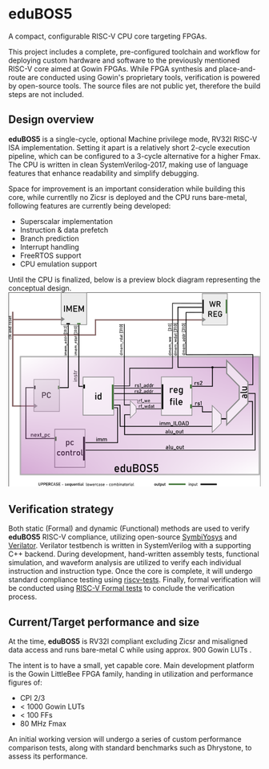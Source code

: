# eduBOS5
A compact, configurable RISC-V CPU core targeting FPGAs. 


This project includes a complete, pre-configured toolchain and workflow for deploying custom hardware and software to the previously mentioned RISC-V core aimed at Gowin FPGAs. While FPGA synthesis and place-and-route are conducted using Gowin's proprietary tools, verification is powered by open-source tools. The source files are not public yet, therefore the build steps are not included.
## Design overview
**eduBOS5** is a single-cycle, optional Machine privilege mode, RV32I RISC-V ISA implementation. Setting it apart is a relatively short 2-cycle execution pipeline, which can be configured to a 3-cycle alternative for a higher Fmax. The CPU is written in clean SystemVerilog-2017, making use of language features that enhance readability and simplify debugging.


Space for improvement is an important consideration while building this core, while currentlly no Zicsr is deployed and the CPU runs bare-metal, following features are currently being developed:
- Superscalar implementation
- Instruction & data prefetch 
- Branch prediction
- Interrupt handling
- FreeRTOS support
- CPU emulation support 


Until the CPU is finalized, below is a preview block diagram representing the conceptual design.
![eduBOS5 RISC-V block diagram](/0.doc/cpu_top_view.png)
## Verification strategy
Both static (Formal) and dynamic (Functional) methods are used to verify **eduBOS5** RISC-V compliance, utilizing open-source [SymbiYosys](https://github.com/YosysHQ/sby) and [Verilator](https://github.com/verilator/verilator). Verilator testbench is written in SystemVerilog with a supporting C++ backend.
During development, hand-written assembly tests, functional simulation, and waveform analysis are utilized to verify each individual instruction and instruction type. Once the core is complete, it will undergo standard compliance testing using [riscv-tests](https://github.com/riscv-software-src/riscv-tests). 
Finally, formal verification will be conducted using [RISC-V Formal tests](https://github.com/YosysHQ/riscv-formal) to conclude the verification process.

## Current/Target performance and size

At the time, **eduBOS5** is RV32I compliant excluding Zicsr and misaligned data access and runs bare-metal C while using approx. 900 Gowin LUTs .  

The intent is to have a small, yet capable core. Main development platform is the Gowin LittleBee FPGA family, handing in utilization and performance figures of:
- CPI 2/3
- < 1000 Gowin LUTs
- < 100  FFs
- 80 MHz Fmax

An initial working version will undergo a series of custom performance comparison tests, along with standard benchmarks such as Dhrystone, to assess its performance. 